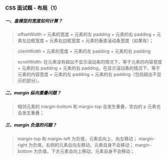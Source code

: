 ### CSS 面试题 - 布局（1）

##### 一、盒模型的宽度如何计算？

> offsetWidth = 元素的宽度 + 元素的左 padding + 元素的右 padding + 元素左边框宽度 + 元素右边框宽度 + 元素的垂直滚动条宽度（如果有）；

> clientWidth = 元素的宽度 + 元素的左 padding + 元素的右 padding

> scrollWidth: 在元素没有超出不显示滚动条的情况下，等于元素的内容宽度 + 元素的左 padding + 元素的右 padding，在显示滚动条的情况下，等于元素的内容宽度 + 元素的左 padding + 元素的右 padding（包括超出不显示的部分）。

##### 二、margin 纵向重叠问题？

> 相邻元素的 margin-bottom 和 margin-top 会发生重叠，空白的 p 元素也会发生重叠；

##### 三、margin 负值的问题？

> margin-top 和 margin-left 为负值，元素会向上、向左移动；
> margin-right 为负值，右侧的元素会向左移动，元素自身不会移动；
> margin-bottom 为负值，下方元素会向上移动，元素自身不会移动；
